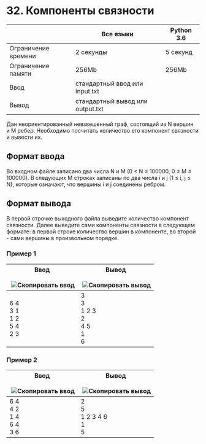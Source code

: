 # 32. Компоненты связности

||Все языки|Python 3.6|
|---|---|---|
|Ограничение времени|2 секунды|5 секунд|
|Ограничение памяти|256Mb|256Mb|
|Ввод|стандартный ввод или input.txt|   |
|Вывод|стандартный вывод или output.txt|   |

Дан неориентированный невзвешенный граф, состоящий из N вершин и M ребер. Необходимо посчитать количество его компонент связности и вывести их.

## Формат ввода

Во входном файле записано два числа N и M (0 < N ≤ 100000, 0 ≤ M ≤ 100000). В следующих M строках записаны по два числа i и j (1 ≤ i, j ≤ N), которые означают, что вершины i и j соединены ребром.

## Формат вывода

В первой строчке выходного файла выведите количество компонент связности. Далее выведите сами компоненты связности в следующем формате: в первой строке количество вершин в компоненте, во второй - сами вершины в произвольном порядке.

### Пример 1

|Ввод<br><br> ![Скопировать ввод](https://yastatic.net/lego/_/La6qi18Z8LwgnZdsAr1qy1GwCwo.gif)|Вывод<br><br> ![Скопировать вывод](https://yastatic.net/lego/_/La6qi18Z8LwgnZdsAr1qy1GwCwo.gif)|
|---|---|
|6 4<br>3 1<br>1 2<br>5 4<br>2 3|3<br>3<br>1 2 3 <br>2<br>4 5 <br>1<br>6|

### Пример 2

|Ввод<br><br> ![Скопировать ввод](https://yastatic.net/lego/_/La6qi18Z8LwgnZdsAr1qy1GwCwo.gif)|Вывод<br><br> ![Скопировать вывод](https://yastatic.net/lego/_/La6qi18Z8LwgnZdsAr1qy1GwCwo.gif)|
|---|---|
|6 4<br>4 2<br>1 4<br>6 4<br>3 6|2<br>5<br>1 2 3 4 6 <br>1<br>5|
